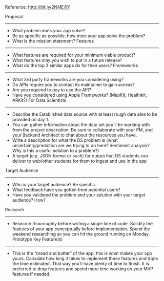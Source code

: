 Reference: http://bit.ly/2NMEi0Y

Proposal
________________


- What problem does your app solve?
- Be as specific as possible; how does your app solve the problem?
- What is the mission statement?
Features
________________


- What features are required for your minimum viable product?
- What features may you wish to put in a future release?
- What do the top 3 similar apps do for their users?
Frameworks
________________


- What 3rd party frameworks are you considering using?
- Do APIs require you to contact its maintainer to gain access?
- Are you required to pay to use the API?
- Have you considered using Apple Frameworks? (MapKit, Healthkit, ARKit?)
For Data Scientists
________________




- Describe the Established data source with at least rough data able to be provided on day 1. 
- You can gather information about the data set you’ll be working with from the project description. Be sure to collaborate with your PM, and your Backend Architect to chat about the resources you have.
- Write a description for what the DS problem is (what uncertainty/prediction are we trying to do here? Sentiment analysis? Why is this a useful solution to a problem?)
- A target (e.g. JSON format or such) for output that DS students can deliver to web/other students for them to ingest and use in the app


Target Audience
________________


- Who is your target audience? Be specific.
- What feedback have you gotten from potential users?
- Have you validated the problem and your solution with your target audience? How?


Research
________________


- Research thouroughly before writing a single line of code. Solidify the features of your app conceptually before implementation. Spend the weekend researching so you can hit the ground running on Monday.
Prototype Key Feature(s)
________________


- This is the “bread and butter” of the app, this is what makes your app yours. Calculate how long it takes to implement these features and triple the time estimated. That way you’ll have plenty of time to finish. It is preferred to drop features and spend more time working on your MVP features if needed.
